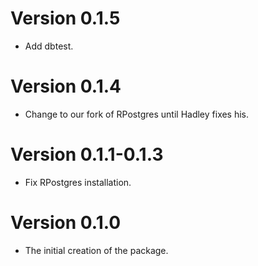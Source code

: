 # Version 0.1.5

* Add dbtest.

# Version 0.1.4

* Change to our fork of RPostgres until Hadley fixes his.

# Version 0.1.1-0.1.3

* Fix RPostgres installation.

# Version 0.1.0

* The initial creation of the package. 
